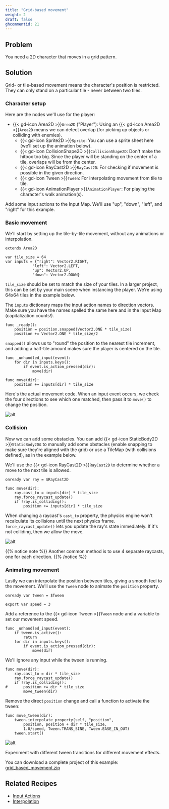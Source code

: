 ```yaml
---
title: "Grid-based movement"
weight: 2
draft: false
ghcommentid: 21
---
```


## Problem

You need a 2D character that moves in a grid pattern.

## Solution

Grid- or tile-based movement means the character's position is restricted. They can only stand on a particular tile - never between two tiles.

### Character setup

Here are the nodes we'll use for the player:

- {{< gd-icon Area2D >}}`Area2D` ("Player"): Using an {{< gd-icon Area2D >}}`Area2D` means we can detect overlap (for picking up objects or colliding with enemies).
  - {{< gd-icon Sprite2D >}}`Sprite`: You can use a sprite sheet here (we'll set up the animation below).
  - {{< gd-icon CollisionShape2D >}}`CollisionShape2D`: Don't make the hitbox too big. Since the player will be standing on the center of a tile, overlaps will be from the center.
  - {{< gd-icon RayCast2D >}}`RayCast2D`: For checking if movement is possible in the given direction.
  - {{< gd-icon Tween >}}`Tween`: For interpolating movement from tile to tile.
  - {{< gd-icon AnimationPlayer >}}`AnimationPlayer`: For playing the character's walk animation(s).

Add some input actions to the Input Map. We'll use "up", "down", "left", and "right" for this example.

### Basic movement

We'll start by setting up the tile-by-tile movement, without any animations
or interpolation.

```gdscript
extends Area2D

var tile_size = 64
var inputs = {"right": Vector2.RIGHT,
            "left": Vector2.LEFT,
            "up": Vector2.UP,
            "down": Vector2.DOWN}
```

`tile_size` should be set to match the size of your tiles. In a larger project, this can be set by your main scene when instancing the player. We're using 64x64 tiles in the example below.

The `inputs` dictionary maps the input action names to direction vectors. Make sure you have the names spelled the same here and in the Input Map (capitalization counts!).

```gdscript
func _ready():
    position = position.snapped(Vector2.ONE * tile_size)
    position += Vector2.ONE * tile_size/2
```

`snapped()` allows us to "round" the position to the nearest tile increment, and adding a half-tile amount makes sure the player is centered on the tile.

```gdscript
func _unhandled_input(event):
    for dir in inputs.keys():
        if event.is_action_pressed(dir):
            move(dir)

func move(dir):
    position += inputs[dir] * tile_size
```

Here's the actual movement code. When an input event occurs, we check the four directions to see which one matched, then pass it to `move()` to change the position.

![alt](/godot_recipes/3.x/img/grid_example1.gif)

### Collision

Now we can add some obstacles. You can add {{< gd-icon StaticBody2D >}}`StaticBody2D`s to manually add some obstacles (enable snapping to make sure they're aligned with the grid) or use a TileMap (with collisions defined), as in the example below.

We'll use the {{< gd-icon RayCast2D >}}`RayCast2D` to determine whether a move to the next tile is allowed.

```gdscript
onready var ray = $RayCast2D

func move(dir):
    ray.cast_to = inputs[dir] * tile_size
    ray.force_raycast_update()
    if !ray.is_colliding():
        position += inputs[dir] * tile_size
```

When changing a raycast's `cast_to` property, the physics engine won't recalculate its collisions until the next physics frame. `force_raycast_update()` lets you update the ray's state immediately. If it's not colliding, then we allow the move.

![alt](/godot_recipes/3.x/img/grid_example2.gif)

{{% notice note %}}
Another common method is to use 4 separate raycasts, one for each direction.
{{% /notice %}}

### Animating movement

Lastly we can interpolate the position between tiles, giving a smooth feel to the movement. We'll use the `Tween` node to animate the `position` property.

```gdscript
onready var tween = $Tween

export var speed = 3
```

Add a reference to the {{< gd-icon Tween >}}`Tween` node and a variable to set our movement speed.

```gdscript
func _unhandled_input(event):
    if tween.is_active():
        return
    for dir in inputs.keys():
        if event.is_action_pressed(dir):
            move(dir)
```

We'll ignore any input while the tween is running.

```gdscript
func move(dir):
    ray.cast_to = dir * tile_size
    ray.force_raycast_update()
    if !ray.is_colliding():
#		position += dir * tile_size
        move_tween(dir)
```

Remove the direct `position` change and call a function to activate the tween:

```gdscript
func move_tween(dir):
    tween.interpolate_property(self, "position",
        position, position + dir * tile_size,
        1.0/speed, Tween.TRANS_SINE, Tween.EASE_IN_OUT)
    tween.start()
```

![alt](/godot_recipes/3.x/img/grid_example3.gif)

Experiment with different tween transitions for different movement effects.

You can download a complete project of this example: [grid_based_movement.zip](/godot_recipes/3.x/files/grid_based_movement.zip)

## Related Recipes

- [Input Actions](/godot_recipes/3.x/input/input_actions/)
- [Interpolation](/godot_recipes/3.x/math/interpolation/)